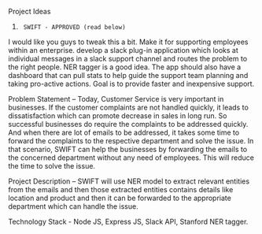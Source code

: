  Project Ideas 

1)	    SWIFT - APPROVED (read below)

I would like you guys to tweak this a bit. Make it for supporting employees within an enterprise. develop a slack plug-in application which looks at individual messages in a slack support channel and routes the problem to the right people. NER tagger is a good idea. The app should also have a dashboard that can pull stats to help guide the support team planning and taking pro-active actions. Goal is to provide faster and inexpensive support. 


Problem Statement – Today, Customer Service is very important in businesses. If the customer complaints are not handled quickly, it leads to dissatisfaction which can promote decrease in sales in long run. So successful businesses do require the complaints to be addressed quickly. And when there are lot of emails to be addressed, it takes some time to forward the complaints to the respective department and solve the issue. In that scenario, SWIFT can help the businesses by forwarding the emails to the concerned department without any need of employees. This will reduce the time to solve the issue.

Project Description – SWIFT will use NER model to extract relevant entities from the emails and then those extracted entities contains details like location and product and then it can be forwarded to the appropriate department which can handle the issue. 

Technology Stack  - Node JS, Express JS, Slack API, Stanford NER tagger.


